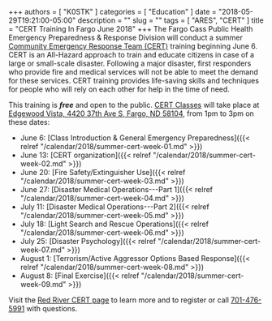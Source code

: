 +++
authors = [ "K0STK" ]
categories = [ "Education" ]
date = "2018-05-29T19:21:00-05:00"
description = ""
slug = ""
tags = [ "ARES", "CERT" ]
title = "CERT Training In Fargo June 2018"
+++
The Fargo Cass Public Health Emergency Preparedness & Response Division will
conduct a summer
[Community Emergency Response Team \(CERT\)](https://en.wikipedia.org/wiki/Community_Emergency_Response_Team)
training beginning June 6. CERT is an All-Hazard approach to train and
educate citizens in case of a large or small-scale disaster. Following a
major disaster, first responders who provide fire and medical services
will not be able to meet the demand for these services. CERT training
provides life-saving skills and techniques for people who will rely on
each other for help in the time of need.

<!--more-->

This training is ***free*** and open to the public.
[CERT Classes](/dates/cert/) will take place at
[Edgewood Vista, 4420 37th Ave S, Fargo, ND 58104](https://maps.google.com/?daddr=Edgewood+Vista,+4420+37th+Ave+S,+Fargo,+ND+58104), 
from 1pm  to 3pm on these dates:

* June 6: [Class Introduction & General Emergency Preparedness]({{< relref "/calendar/2018/summer-cert-week-01.md" >}})
* June 13: [CERT organization]({{< relref "/calendar/2018/summer-cert-week-02.md" >}})
* June 20: [Fire Safety/Extinguisher Use]({{< relref "/calendar/2018/summer-cert-week-03.md" >}})
* June 27: [Disaster Medical Operations---Part 1]({{< relref "/calendar/2018/summer-cert-week-04.md" >}})
* July 11: [Disaster Medical Operations---Part 2]({{< relref "/calendar/2018/summer-cert-week-05.md" >}})
* July 18: [Light Search and Rescue Operations]({{< relref "/calendar/2018/summer-cert-week-06.md" >}})
* July 25: [Disaster Psychology]({{< relref "/calendar/2018/summer-cert-week-07.md" >}})
* August 1: [Terrorism/Active Aggressor Options Based Response]({{< relref "/calendar/2018/summer-cert-week-08.md" >}})
* August 8: [Final Exercise]({{< relref "/calendar/2018/summer-cert-week-09.md" >}})

Visit the
[Red River CERT page](http://fargond.gov/city-government/departments/emergency-management/community-emergency-response-team-cert)
to learn more and to register or call [701-476-5991](tel:701-476-5991)
with questions.
